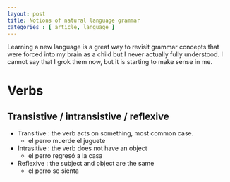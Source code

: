 ```yaml
---
layout: post
title: Notions of natural language grammar
categories : [ article, language ]
---
```


Learning a new language is a great way to revisit grammar concepts that were forced into my brain as a child but I never actually fully understood.
I cannot say that I grok them now, but it is starting to make sense in me.

# Verbs

## Transistive / intransistive / reflexive

* Transitive : the verb acts on something, most common case.
    * el perro muerde el juguete
* Intrasitive : the verb does not have an object
    * el perro regresó a la casa
* Reflexive : the subject and object are the same
    * el perro se sienta

